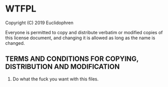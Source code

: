 # WTFPL

Copyright (C) 2019 Euclidophren 

Everyone is permitted to copy and distribute verbatim or modified
copies of this license document, and changing it is allowed as long
as the name is changed.

## TERMS AND CONDITIONS FOR COPYING, DISTRIBUTION AND MODIFICATION

 1. Do what the fuck you want with this files.
